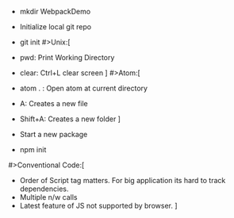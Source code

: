 - mkdir WebpackDemo
- Initialize local git repo
- git init
#>Unix:[
- pwd: Print Working Directory
- clear: Ctrl+L clear screen
]
#>Atom:[
- atom . : Open atom at current directory
- A: Creates a new file
- Shift+A: Creates a new folder
]

- Start a new package
- npm init

#>Conventional Code:[
- Order of Script tag matters. For big application its hard to track dependencies.
- Multiple n/w calls
- Latest feature of JS not supported by browser.
]